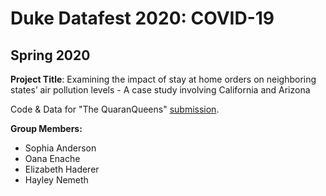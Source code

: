# Duke Datafest 2020: COVID-19 
## Spring 2020 

**Project Title**: Examining the impact of stay at home orders on neighboring states’ air pollution levels - A case study involving California and Arizona 

Code & Data for "The QuaranQueens" [submission](https://docs.google.com/presentation/d/1k7t82dvyX_L25Ei7jZWiWHPchp9o7UeS6NmSraidsmM/edit#slide=id.p). 

**Group Members:**

 - Sophia Anderson 
 - Oana Enache 
 - Elizabeth Haderer 
 - Hayley Nemeth 
